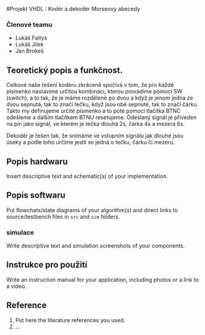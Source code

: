 #Projekt VHDL : Kodér a dekodér Morseovy abecedy

### Členové teamu

* Lukáš Faltys
* Lukáš Jílek
* Jan Brokeš

## Teoretický popis a funkčnost.

Celkové naše řešení kodéru zkráceně spočívá v tom, že pro každé písmenko nastavíme určitou kombinaci, kterou provádíme pomocí SW (switch), a to tak, že je máme rozdělené po dvou a když je jenom jedna ze dvou sepnutá, tak to značí tečku, když jsou obě sepnuté, tak to značí čárku. Takto my definujeme určité písmenko a to poté pomocí tlačítka BTNC odešleme a dalším tlačítkem BTNU resetujeme. Odeslaný signál je přiveden na pin jako signál, ve kterém je tečka dlouhá 2s, čárka 4s a mezera 6s.

Dekodér je řešen tak, že snímáme ve vstupním signálu jak dlouhé jsou úseky a podle toho určíme jestli se jedná o tečku, čárku či mezeru.

## Popis hardwaru

Insert descriptive text and schematic(s) of your implementation.

## Popis softwaru

Put flowchats/state diagrams of your algorithm(s) and direct links to source/testbench files in `src` and `sim` folders. 

### simulace

Write descriptive text and simulation screenshots of your components.

## Instrukce pro použití

Write an instruction manual for your application, including photos or a link to a video.

## Reference

1. Put here the literature references you used.
2. ...
